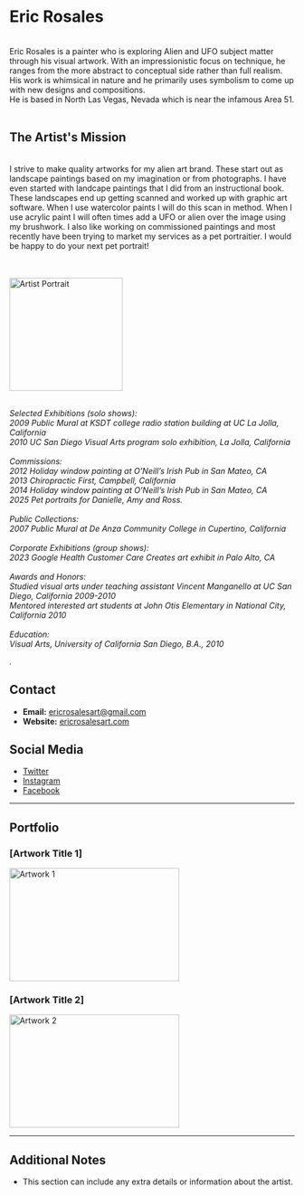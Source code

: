 
# Eric Rosales
<br>
Eric Rosales is a painter who is exploring Alien and UFO subject matter through his visual artwork. With an impressionistic focus on technique, he ranges from the more abstract to conceptual side rather than full realism. His work is whimsical in nature and he primarily uses symbolism to come up with new designs and compositions.
<br>
He is based in North Las Vegas, Nevada which is near the infamous Area 51. 
<br>
  <br>
  
## The Artist's Mission
<br>
I strive to make quality artworks for my alien art brand. These start out as landscape paintings based on my imagination or from photographs. I have even started with landcape paintings that I did from an instructional book. These landscapes end up getting scanned and worked up with graphic art software. When I use watercolor paints I will do this scan in method. When I use acrylic paint I will often times add a UFO or alien over the image using my brushwork.
I also like working on commissioned paintings and most recently have been trying to market my services as a pet portraitier. I would be happy to do your next pet portrait!
<br>
<br>

<br>
<p>
  <img src="image_url.jpg" alt="Artist Portrait" width="200" height="200">
<br>
<br>
  
  <em>Selected Exhibitions (solo shows):
<br>
2009	Public Mural at KSDT college radio station building at UC La Jolla, California
<br>
2010	UC San Diego Visual Arts program solo exhibition, La Jolla, California
<br>
    <br>
Commissions:
<br>
2012	Holiday window painting at O’Neill’s Irish Pub in San Mateo, CA
<br>
2013	Chiropractic First, Campbell, California
<br>
2014 	Holiday window painting at O’Neill’s Irish Pub in San Mateo, CA
<br>
2025	Pet portraits for Danielle, Amy and Ross.
<br>
    <br>
Public Collections:
<br>
2007	Public Mural at De Anza Community College in Cupertino, California
<br>
    <br>
Corporate Exhibitions (group shows):
<br>
2023	Google Health Customer Care Creates art exhibit in Palo Alto, CA
<br>
    <br>
Awards and Honors:
<br>
Studied visual arts under teaching assistant Vincent Manganello at UC San Diego, California 2009-2010
<br>
Mentored interested art students at John Otis Elementary in National City, California 2010
<br>
    <br>
Education:
<br>
Visual Arts, University of California San Diego, B.A., 2010

.</em>
</p>

## Contact

*   **Email:** [ericrosalesart@gmail.com](mailto:ericrosalesart@gmail.com)
*   **Website:** [ericrosalesart.com](https://ericrosalesart.com)

## Social Media

*   [Twitter](https://twitter.com/artist_twitter)
*   [Instagram](https://www.instagram.com/artist_instagram/)
*   [Facebook](https://www.facebook.com/artist_facebook)

---

## Portfolio

### [Artwork Title 1]

<p>
  <img src="artwork1_image_url.jpg" alt="Artwork 1" width="300" height="200">
</p>

### [Artwork Title 2]

<p>
  <img src="artwork2_image_url.jpg" alt="Artwork 2" width="300" height="200">
</p>

---

## Additional Notes

*   This section can include any extra details or information about the artist.
